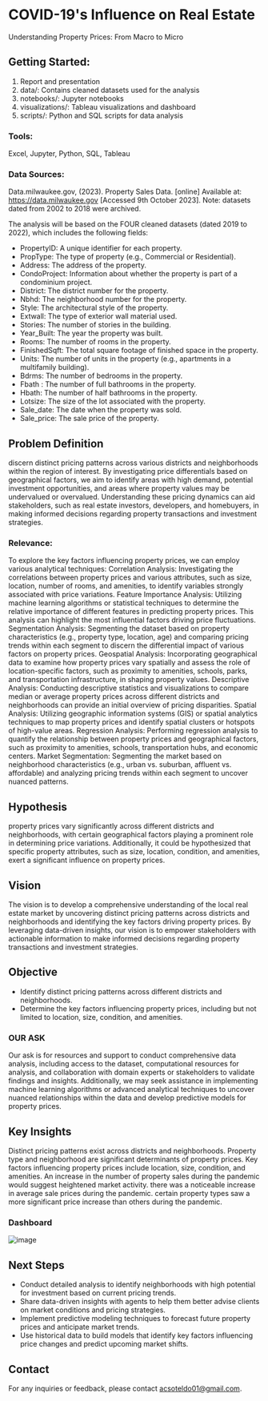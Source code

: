 # COVID-19's Influence on Real Estate
Understanding Property Prices: From Macro to Micro

## Getting Started: 
1. Report and presentation
2. data/: Contains cleaned datasets used for the analysis
3. notebooks/: Jupyter notebooks
4. visualizations/: Tableau visualizations and dashboard
5. scripts/: Python and SQL scripts for data analysis

### Tools:
Excel, Jupyter, Python, SQL, Tableau

### Data Sources:
Data.milwaukee.gov, (2023). Property Sales Data. [online] Available at: https://data.milwaukee.gov [Accessed 9th October 2023].
Note: datasets dated from 2002 to 2018 were archived.

The analysis will be based on the FOUR cleaned datasets (dated 2019 to 2022), which includes the following fields:
* PropertyID: A unique identifier for each property.
* PropType: The type of property (e.g., Commercial or Residential).
* Address: The address of the property.
* CondoProject: Information about whether the property is part of a condominium project.
* District: The district number for the property.
* Nbhd: The neighborhood number for the property.
* Style: The architectural style of the property.
* Extwall: The type of exterior wall material used.
* Stories: The number of stories in the building.
* Year_Built: The year the property was built.
* Rooms: The number of rooms in the property.
* FinishedSqft: The total square footage of finished space in the property.
* Units: The number of units in the property (e.g., apartments in a multifamily building).
* Bdrms: The number of bedrooms in the property.
* Fbath	: The number of full bathrooms in the property.
* Hbath: The number of half bathrooms in the property.
* Lotsize: The size of the lot associated with the property.
* Sale_date: The date when the property was sold.	
* Sale_price: The sale price of the property.

## Problem Definition
discern distinct pricing patterns across various districts and neighborhoods within the region of interest. By investigating price differentials based on geographical factors, we aim to identify areas with high demand, potential investment opportunities, and areas where property values may be undervalued or overvalued. Understanding these pricing dynamics can aid stakeholders, such as real estate investors, developers, and homebuyers, in making informed decisions regarding property transactions and investment strategies.

### Relevance:
To explore the key factors influencing property prices, we can employ various analytical techniques:
Correlation Analysis: Investigating the correlations between property prices and various attributes, such as size, location, number of rooms, and amenities, to identify variables strongly associated with price variations.
Feature Importance Analysis: Utilizing machine learning algorithms or statistical techniques to determine the relative importance of different features in predicting property prices. This analysis can highlight the most influential factors driving price fluctuations.
Segmentation Analysis: Segmenting the dataset based on property characteristics (e.g., property type, location, age) and comparing pricing trends within each segment to discern the differential impact of various factors on property prices.
Geospatial Analysis: Incorporating geographical data to examine how property prices vary spatially and assess the role of location-specific factors, such as proximity to amenities, schools, parks, and transportation infrastructure, in shaping property values.
Descriptive Analysis: Conducting descriptive statistics and visualizations to compare median or average property prices across different districts and neighborhoods can provide an initial overview of pricing disparities.
Spatial Analysis: Utilizing geographic information systems (GIS) or spatial analytics techniques to map property prices and identify spatial clusters or hotspots of high-value areas.
Regression Analysis: Performing regression analysis to quantify the relationship between property prices and geographical factors, such as proximity to amenities, schools, transportation hubs, and economic centers.
Market Segmentation: Segmenting the market based on neighborhood characteristics (e.g., urban vs. suburban, affluent vs. affordable) and analyzing pricing trends within each segment to uncover nuanced patterns.

## Hypothesis
property prices vary significantly across different districts and neighborhoods, with certain geographical factors playing a prominent role in determining price variations. Additionally, it could be hypothesized that specific property attributes, such as size, location, condition, and amenities, exert a significant influence on property prices.

## Vision
The vision is to develop a comprehensive understanding of the local real estate market by uncovering distinct pricing patterns across districts and neighborhoods and identifying the key factors driving property prices. By leveraging data-driven insights, our vision is to empower stakeholders with actionable information to make informed decisions regarding property transactions and investment strategies.

## Objective
* Identify distinct pricing patterns across different districts and neighborhoods.
* Determine the key factors influencing property prices, including but not limited to location, size, condition, and amenities.

### OUR ASK
Our ask is for resources and support to conduct comprehensive data analysis, including access to the dataset, computational resources for analysis, and collaboration with domain experts or stakeholders to validate findings and insights. Additionally, we may seek assistance in implementing machine learning algorithms or advanced analytical techniques to uncover nuanced relationships within the data and develop predictive models for property prices.

## Key Insights
Distinct pricing patterns exist across districts and neighborhoods.
Property type and neighborhood are significant determinants of property prices.
Key factors influencing property prices include location, size, condition, and amenities.
An increase in the number of property sales during the pandemic would suggest heightened market activity.
there was a noticeable increase in average sale prices during the pandemic.
certain property types saw a more significant price increase than others during the pandemic.

### Dashboard
![image](https://github.com/acsoteldo/COVID19s-Influence-on-Real-Estate/assets/76544489/345018a7-daa8-4799-959a-34e899e4427e)

## Next Steps
* Conduct detailed analysis to identify neighborhoods with high potential for investment based on current pricing trends.
* Share data-driven insights with agents to help them better advise clients on market conditions and pricing strategies.
* Implement predictive modeling techniques to forecast future property prices and anticipate market trends.
* Use historical data to build models that identify key factors influencing price changes and predict upcoming market shifts.

## Contact
For any inquiries or feedback, please contact acsoteldo01@gmail.com.
